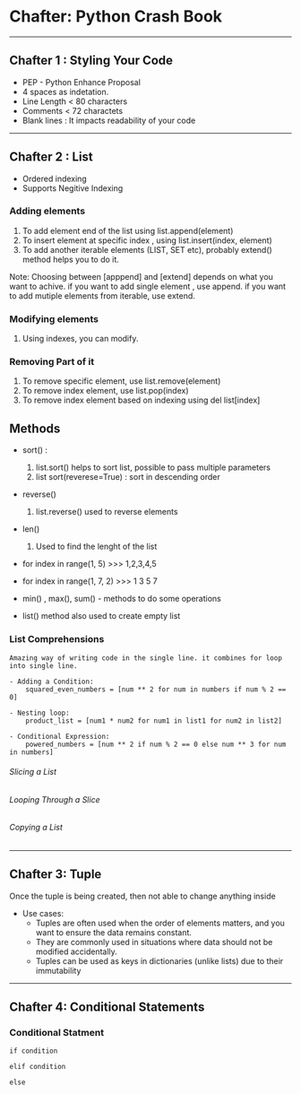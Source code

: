 # Chafter: Python Crash Book

---
Chafter 1 : Styling Your Code
---

- PEP - Python Enhance Proposal
- 4 spaces as indetation.
- Line Length < 80 characters
- Comments < 72 charactets
- Blank lines : It impacts readability of your code

---
Chafter 2 : List
---

- Ordered indexing
- Supports Negitive Indexing

### Adding elements
1. To add element end of the list using list.append(element)
2. To insert element at specific index , using list.insert(index, element)
3. To add another iterable elements (LIST, SET etc), probably extend() method helps you to do it.

  Note: Choosing between [apppend] and [extend] depends on what you want to achive.
        if you want to add single element , use append. if you want to add mutiple elements from iterable, use extend.

### Modifying elements
1. Using indexes, you can modify.

### Removing Part of it
1. To remove specific element, use list.remove(element)
2. To remove index element, use list.pop(index)
3. To remove index element based on indexing using del list[index]

## Methods
- sort() : 
    1. list.sort() helps to sort list, possible to pass multiple parameters
    2. list sort(reverese=True) : sort in descending order

- reverse()
    1. list.reverse() used to reverse elements

- len()
    1. Used to find the lenght of the list

- for index in range(1, 5)          >>> 1,2,3,4,5
- for index in range(1, 7, 2)       >>> 1 3 5 7

- min() , max(), sum() - methods to do some operations

- list() method also used to create empty list

### List Comprehensions
    Amazing way of writing code in the single line. it combines for loop into single line.

    - Adding a Condition:
        squared_even_numbers = [num ** 2 for num in numbers if num % 2 == 0]

    - Nesting loop:
        product_list = [num1 * num2 for num1 in list1 for num2 in list2]

    - Conditional Expression:
        powered_numbers = [num ** 2 if num % 2 == 0 else num ** 3 for num in numbers]

###### Slicing a List

###### Looping Through a Slice

###### Copying a List



---
Chafter 3: Tuple
---

Once the tuple is being created, then not able to change anything inside


- Use cases:
    - Tuples are often used when the order of elements matters, and you want to ensure the data remains constant.
    - They are commonly used in situations where data should not be modified accidentally.
    - Tuples can be used as keys in dictionaries (unlike lists) due to their immutability


---
Chafter 4: Conditional Statements
---

### Conditional Statment

    if condition

    elif condition

    else
